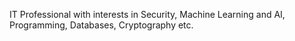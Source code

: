 IT Professional with interests in Security, Machine Learning and AI, Programming, Databases, Cryptography etc.
